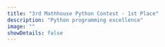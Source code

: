 ```yaml
---
title: "3rd Mathhouse Python Contest - 1st Place"
description: "Python programming excellence"
image: ""
showDetails: false
---
```

